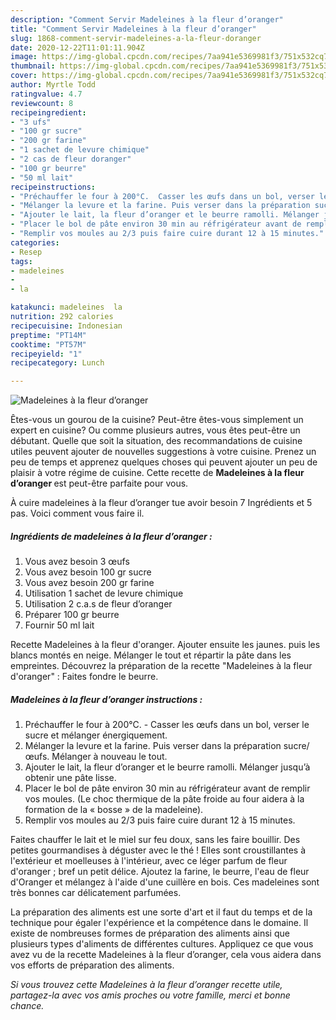 ```yaml
---
description: "Comment Servir Madeleines à la fleur d’oranger"
title: "Comment Servir Madeleines à la fleur d’oranger"
slug: 1868-comment-servir-madeleines-a-la-fleur-doranger
date: 2020-12-22T11:01:11.904Z
image: https://img-global.cpcdn.com/recipes/7aa941e5369981f3/751x532cq70/madeleines-a-la-fleur-doranger-photo-principale-de-la-recette.jpg
thumbnail: https://img-global.cpcdn.com/recipes/7aa941e5369981f3/751x532cq70/madeleines-a-la-fleur-doranger-photo-principale-de-la-recette.jpg
cover: https://img-global.cpcdn.com/recipes/7aa941e5369981f3/751x532cq70/madeleines-a-la-fleur-doranger-photo-principale-de-la-recette.jpg
author: Myrtle Todd
ratingvalue: 4.7
reviewcount: 8
recipeingredient:
- "3 ufs"
- "100 gr sucre"
- "200 gr farine"
- "1 sachet de levure chimique"
- "2 cas de fleur doranger"
- "100 gr beurre"
- "50 ml lait"
recipeinstructions:
- "Préchauffer le four à 200°C.  Casser les œufs dans un bol, verser le sucre et mélanger énergiquement."
- "Mélanger la levure et la farine. Puis verser dans la préparation sucre/œufs. Mélanger à nouveau le tout."
- "Ajouter le lait, la fleur d’oranger et le beurre ramolli. Mélanger jusqu’à obtenir une pâte lisse."
- "Placer le bol de pâte environ 30 min au réfrigérateur avant de remplir vos moules. (Le choc thermique de la pâte froide au four aidera à la formation de la « bosse » de la madeleine)."
- "Remplir vos moules au 2/3 puis faire cuire durant 12 à 15 minutes."
categories:
- Resep
tags:
- madeleines
- 
- la

katakunci: madeleines  la 
nutrition: 292 calories
recipecuisine: Indonesian
preptime: "PT14M"
cooktime: "PT57M"
recipeyield: "1"
recipecategory: Lunch

---
```



![Madeleines à la fleur d’oranger](https://img-global.cpcdn.com/recipes/7aa941e5369981f3/751x532cq70/madeleines-a-la-fleur-doranger-photo-principale-de-la-recette.jpg)

Êtes-vous un gourou de la cuisine? Peut-être êtes-vous simplement un expert en cuisine? Ou comme plusieurs autres, vous êtes peut-être un débutant. Quelle que soit la situation, des recommandations de cuisine utiles peuvent ajouter de nouvelles suggestions à votre cuisine. Prenez un peu de temps et apprenez quelques choses qui peuvent ajouter un peu de plaisir à votre régime de cuisine. Cette recette de <strong> Madeleines à la fleur d’oranger </strong> est peut-être parfaite pour vous.

<!--inarticleads1-->

À cuire madeleines à la fleur d’oranger tue avoir besoin 7 Ingrédients et 5 pas. Voici comment vous faire il.

##### Ingrédients de madeleines à la fleur d’oranger :

1. Vous avez besoin 3 œufs
1. Vous avez besoin 100 gr sucre
1. Vous avez besoin 200 gr farine
1. Utilisation 1 sachet de levure chimique
1. Utilisation 2 c.a.s de fleur d’oranger
1. Préparer 100 gr beurre
1. Fournir 50 ml lait


Recette Madeleines à la fleur d&#39;oranger. Ajouter ensuite les jaunes. puis les blancs montés en neige. Mélanger le tout et répartir la pâte dans les empreintes. Découvrez la préparation de la recette &#34;Madeleines à la fleur d&#39;oranger&#34; : Faites fondre le beurre. 

<!--inarticleads2-->

##### Madeleines à la fleur d’oranger instructions :

1. Préchauffer le four à 200°C.  - Casser les œufs dans un bol, verser le sucre et mélanger énergiquement.
1. Mélanger la levure et la farine. Puis verser dans la préparation sucre/œufs. Mélanger à nouveau le tout.
1. Ajouter le lait, la fleur d’oranger et le beurre ramolli. Mélanger jusqu’à obtenir une pâte lisse.
1. Placer le bol de pâte environ 30 min au réfrigérateur avant de remplir vos moules. (Le choc thermique de la pâte froide au four aidera à la formation de la « bosse » de la madeleine).
1. Remplir vos moules au 2/3 puis faire cuire durant 12 à 15 minutes.


Faites chauffer le lait et le miel sur feu doux, sans les faire bouillir. Des petites gourmandises à déguster avec le thé ! Elles sont croustillantes à l&#39;extérieur et moelleuses à l&#39;intérieur, avec ce léger parfum de fleur d&#39;oranger ; bref un petit délice. Ajoutez la farine, le beurre, l&#39;eau de fleur d&#39;Oranger et mélangez à l&#39;aide d&#39;une cuillère en bois. Ces madeleines sont très bonnes car délicatement parfumées. 

<!--inarticleads1-->

<p>
La préparation des aliments est une sorte d'art et il faut du temps et de la technique pour égaler l'expérience et la compétence dans le domaine. Il existe de nombreuses formes de préparation des aliments ainsi que plusieurs types d'aliments de différentes cultures. Appliquez ce que vous avez vu de la recette Madeleines à la fleur d’oranger, cela vous aidera dans vos efforts de préparation des aliments.
</p>

<p>
<i>Si vous trouvez cette Madeleines à la fleur d’oranger recette utile, partagez-la avec vos amis proches ou votre famille, merci et bonne chance.</i>
</p>
